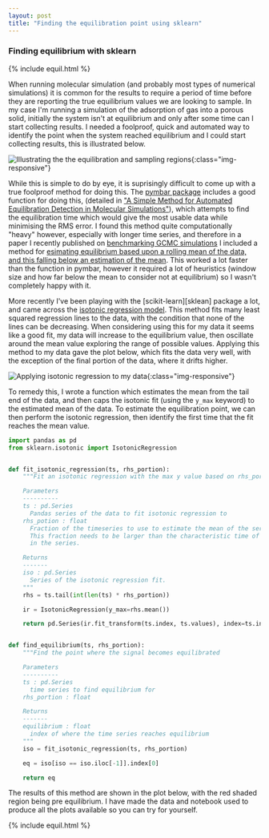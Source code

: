 ```yaml
---
layout: post
title: "Finding the equilibration point using sklearn"
---
```



### Finding equilibrium with sklearn

{% include equil.html %}

When running molecular simulation (and probably most types of numerical simulations)
it is common for the results to require a period of time before they are reporting the true equilibrium values we are looking to sample.
In my case I'm running a simulation of the adsorption of gas into a porous solid,
initially the system isn't at equilibrium and only after some time can I start collecting results.
I needed a foolproof, quick and automated way to identify the point when the system reached equilibrium and I could start collecting results,
this is illustrated below.

![Illustrating the the equilibration and sampling regions]({{site.data}}/equil1.png){:class="img-responsive"}

While this is simple to do by eye, it is suprisingly difficult to come up with a true foolproof method for doing this.
The [pymbar package][pymbar] includes a good function for doing this, (detailed in ["A Simple Method for Automated Equilibration Detection in Molecular Simulations"][equilibration]),
which attempts to find the equilibration time which would give the most usable data while minimising the RMS error.
I found this method quite computationally "heavy" however, especially with longer time series,
and therefore in a paper I recently published on [benchmarking GCMC simulations][gcmcbenchmarking]
I included a method for [esimating equilibrium based upon a rolling mean of the data, and this falling below an estimation of the mean][rollingmean].
This worked a lot faster than the function in pymbar, however it required a lot of heuristics (window size and how far below the mean to consider not at equilibrium) so I wasn't completely happy with it.

More recently I've been playing with the [scikit-learn][sklean] package a lot,
and came across the [isotonic regression model][isotonic].
This method fits many least squared regression lines to the data,
with the condition that none of the lines can be decreasing.
When considering using this for my data it seems like a good fit,
my data will increase to the equilibrium value, then oscillate around the mean value exploring the range of possible values.
Applying this method to my data gave the plot below, which fits the data very well, with the exception of the final portion of the data, where it drifts higher.

![Applying isotonic regression to my data]({{site.data}}/equil2.png){:class="img-responsive"}

To remedy this, I wrote a function which estimates the mean from the tail end of the data,
and then caps the isotonic fit (using the ``y_max`` keyword) to the estimated mean of the data.
To estimate the equilibration point, we can then perform the isotonic regression,
then identify the first time that the fit reaches the mean value.


```python
import pandas as pd
from sklearn.isotonic import IsotonicRegression


def fit_isotonic_regression(ts, rhs_portion):
	"""Fit an isotonic regression with the max y value based on rhs_portion.

	Parameters
	----------
	ts : pd.Series
	  Pandas series of the data to fit isotonic regression to
	rhs_potion : float
	  Fraction of the timeseries to use to estimate the mean of the series.
	  This fraction needs to be larger than the characteristic time of fluctuations
	  in the series.

	Returns
	-------
	iso : pd.Series
	  Series of the isotonic regression fit.
	"""
	rhs = ts.tail(int(len(ts) * rhs_portion))

	ir = IsotonicRegression(y_max=rhs.mean())

	return pd.Series(ir.fit_transform(ts.index, ts.values), index=ts.index)


def find_equilibrium(ts, rhs_portion):
	"""Find the point where the signal becomes equilibrated

	Parameters
	----------
	ts : pd.Series
	  time series to find equilibrium for
	rhs_portion : float

	Returns
	-------
	equilibrium : float
	  index of where the time series reaches equilibrium
	"""
	iso = fit_isotonic_regression(ts, rhs_portion)

	eq = iso[iso == iso.iloc[-1]].index[0]

	return eq
```

The results of this method are shown in the plot below,
with the red shaded region being pre equilibrium.
I have made the data and notebook used to produce all the plots available so you can try for yourself.


{% include equil.html %}


[pymbar]: https://github.com/choderalab/pymbar
[equilibration]: http://pubs.acs.org/doi/abs/10.1021/acs.jctc.5b00784
[gcmcbenchmarking]: http://www.tandfonline.com/doi/full/10.1080/08927022.2017.1375492
[rollingmean]: https://github.com/richardjgowers/GCMCbenchmarks/blob/master/gcmcbenchmarks/analysis/equil.py
[sklearn]: http://scikit-learn.org/stable/index.html
[isotonic]: http://scikit-learn.org/stable/auto_examples/plot_isotonic_regression.html
[ts]: {{site.data}}/dlm_ts.csv
[notebook]: {{site.data}}/isotonic.ipynb
